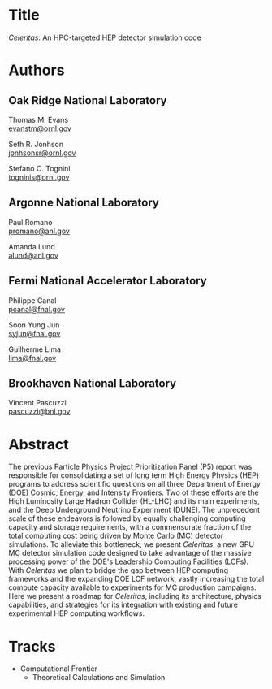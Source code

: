 # Title

_Celeritas_: An HPC-targeted HEP detector simulation code


# Authors

## Oak Ridge National Laboratory  
Thomas M. Evans  
evanstm@ornl.gov

Seth R. Jonhson  
jonhsonsr@ornl.gov

Stefano C. Tognini  
togninis@ornl.gov  

## Argonne National Laboratory
Paul Romano  
promano@anl.gov

Amanda Lund  
alund@anl.gov

## Fermi National Accelerator Laboratory
Philippe Canal  
pcanal@fnal.gov

Soon Yung Jun  
syjun@fnal.gov

Guilherme Lima  
lima@fnal.gov

## Brookhaven National Laboratory
Vincent Pascuzzi  
pascuzzi@bnl.gov


# Abstract

The previous Particle Physics Project Prioritization Panel (P5) report was
responsible for consolidating a set of long term High Energy Physics (HEP)
programs to address scientific questions on all three Department of Energy (DOE)
Cosmic, Energy, and Intensity Frontiers. Two of these efforts are the High
Luminosity Large Hadron Collider (HL-LHC) and its main experiments, and the Deep
Underground Neutrino Experiment (DUNE). The unprecedent scale of these endeavors
is followed by equally challenging computing capacity and storage requirements,
with a commensurate fraction of the total computing cost being driven by Monte
Carlo (MC) detector simulations. To alleviate this bottleneck, we present
_Celeritas_, a new GPU MC detector simulation code designed to take advantage of
the massive processing power of the DOE's Leadership Computing Facilities
(LCFs). With _Celeritas_ we plan to bridge the gap between HEP computing
frameworks and the expanding DOE LCF network, vastly increasing the total
compute capacity available to experiments for MC production campaigns. Here we
present a roadmap for _Celeritas_, including its architecture, physics
capabilities, and strategies for its integration with existing and future
experimental HEP computing workflows.


# Tracks

- Computational Frontier
  - Theoretical Calculations and Simulation
